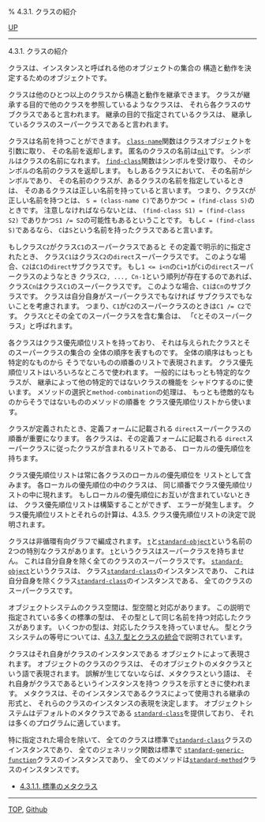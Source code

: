 % 4.3.1. クラスの紹介

[UP](4.3.html)  

---

4.3.1. クラスの紹介


クラスは、インスタンスと呼ばれる他のオブジェクトの集合の
構造と動作を決定するためのオブジェクトです。

クラスは他のひとつ以上のクラスから構造と動作を継承できます。
クラスが継承する目的で他のクラスを参照しているようなクラスは、
それら各クラスのサブクラスであると言われます。
継承の目的で指定されているクラスは、
継承しているクラスのスーパークラスであると言われます。

クラスは名前を持つことができます。
[`class-name`](7.7.class-name.html)関数はクラスオブジェクトを引数に取り、
その名前を返却します。
匿名のクラスの名前は[`nil`](5.3.nil-variable.html)です。
シンボルはクラスの名前になれます。
[`find-class`](7.7.find-class.html)関数はシンボルを受け取り、
そのシンボルの名前のクラスを返却します。
もしあるクラスにおいて、
その名前がシンボルであり、
その名前のクラスが、あるクラスの名前を指定しているときは、
そのあるクラスは正しい名前を持っていると言います。
つまり、クラス`C`が正しい名前を持つとは、
`S = (class-name C)`でありかつ`C = (find-class S)`のときです。
注意しなければならないとは、
`(find-class S1) = (find-class S2)`
でありかつ`S1 /= S2`の可能性もあるということです。
もし`C = (find-class S)`であるなら、
`C`は`S`という名前を持ったクラスであると言います。

もしクラス`C2`がクラス`C1`のスーパークラスであると
その定義で明示的に指定されたとき、
クラス`C1`はクラス`C2`の`direct`スーパークラスです。
このような場合、`C2`は`C1`の`direct`サブクラスです。
もし`1 <= i<n`の`Ci+1`が`Ci`の`direct`スーパークラスのようなとき
クラス`C2, ..., Cn-1`という順列が存在するのであれば、
クラス`Cn`はクラス`C1`のスーパークラスです。
このような場合、`C1`は`Cn`のサブクラスです。
クラスは自分自身がスーパークラスでもなければ
サブクラスでもないことを考慮されます。
つまり、`C1`が`C2`のスーパークラスのときは`C1 /= C2`です。
クラス`C`とその全てのスーパークラスを含む集合は、
「`C`とそのスーパークラス」と呼ばれます。

各クラスはクラス優先順位リストを持っており、
それは与えられたクラスとそのスーパークラスの集合の
全体の順序を表すものです。
全体の順序はもっとも特定的なものから
そうでないものの順番のリストで表現されます。
クラス優先順位リストはいろいろなところで使われます。
一般的にはもっとも特定的なクラスが、
継承によって他の特定的ではないクラスの機能を
シャドウするのに使います。
メソッドの選択と`method-combination`の処理は、
もっとも徳敵的なものからそうではないもののメソッドの順番を
クラス優先順位リストから使います。

クラスが定義されたとき、定義フォームに記載される
`direct`スーパークラスの順番が重要になります。
各クラスは、その定義フォームに記載される
`direct`スーパークラスに従ったクラスが含まれるリストである、
ローカルの優先順位を持ちます。

クラス優先順位リストは常に各クラスのローカルの優先順位を
リストとして含みます。
各ローカルの優先順位の中のクラスは、
同じ順番でクラス優先順位リストの中に現れます。
もしローカルの優先順位にお互いが含まれていないときは、
クラス優先順位リストは構築することができず、
エラーが発生します。
クラス優先順位リストとそれらの計算は、4.3.5. クラス優先順位リストの決定で説明されます。

クラスは非循環有向グラフで編成されます。
[`t`](4.4.t-system-class.html)と[`standard-object`](4.4.standard-object.html)という名前の
2つの特別なクラスがあります。
[`t`](4.4.t-system-class.html)というクラスはスーパークラスを持ちません。
これは自分自身を除く全てのクラスのスーパークラスです。
[`standard-object`](4.4.standard-object.html)というクラスは、
クラス[`standard-class`](4.4.standard-class.html)のインスタンスであり、
これは自分自身を除くクラス[`standard-class`](4.4.standard-class.html)のインスタンスである、
全てのクラスのスーパークラスです。

オブジェクトシステムのクラス空間は、型空間と対応があります。
この説明で指定されている多くの標準の型は、
その型として同じ名前を持つ対応したクラスがあります。
いくつかの型は、対応したクラスを持っていません。
型とクラスシステムの等号については、[4.3.7. 型とクラスの統合](4.3.7.html)で説明されています。

クラスはそれ自身がクラスのインスタンスである
オブジェクトによって表現されます。
オブジェクトのクラスのクラスは、
そのオブジェクトのメタクラスという語で表現されます。
誤解が生じてないならば、メタクラスという語は、
それ自身がクラスであるというインスタンスを持つ
クラスを示すときに使われます。
メタクラスは、そのインスタンスであるクラスによって使用される継承の形式と、
それらのクラスのインスタンスの表現を決定します。
オブジェクトシステムはデフォルトのメタクラスである
[`standard-class`](4.4.standard-class.html)を提供しており、
それは多くのプログラムに適しています。

特に指定された場合を除いて、
全てのクラスは標準で[`standard-class`](4.4.standard-class.html)クラスのインスタンスであり、
全てのジェネリック関数は標準で
[`standard-generic-function`](4.4.standard-generic-function.html)クラスのインスタンスであり、
全てのメソッドは[`standard-method`](4.4.standard-method.html)クラスのインスタンスです。

- [4.3.1.1. 標準のメタクラス](4.3.1.1.html)


---
[TOP](index.html),  [Github](https://github.com/nptcl/npt-japanese)

